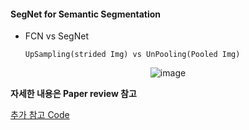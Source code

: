 #### SegNet for Semantic Segmentation

- FCN vs SegNet

      UpSampling(strided Img) vs UnPooling(Pooled Img)

<div align=center>

![image](https://user-images.githubusercontent.com/59076451/130321477-cfe94faa-f43a-475b-8f35-c9fc0fc2f459.png)
  
</div>  
      

**자세한 내용은 Paper review 참고**

[추가 참고 Code ](https://github.com/say4n/pytorch-segnet)


 
